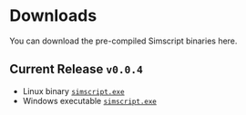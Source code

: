 # Downloads

You can download the pre-compiled Simscript binaries here.

## Current Release `v0.0.4`

- Linux binary [`simscript.exe`](../bin/simscript.exe)
- Windows executable [`simscript.exe`](../bin/simscript.exe)
